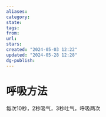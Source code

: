 ```yaml
---
aliases: 
category: 
state: 
tags: 
from: 
url: 
stars: 
created: "2024-05-03 12:22"
updated: "2024-05-28 12:28"
dg-publish: 
---
```

# 呼吸方法
每次10秒，2秒吸气，3秒吐气，呼吸两次
